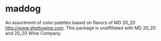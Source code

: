 # maddog

An assortment of color palettes based on flavors of MD 20_20 <http://www.ghettowine.com>. This package is unaffiliated with MD 20_20 and 20_20 Wine Company.